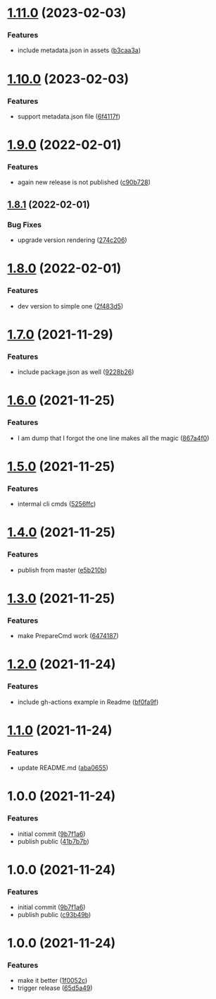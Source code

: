# [1.11.0](https://github.com/Lundalogik/semantic-release-laravel/compare/v1.10.0...v1.11.0) (2023-02-03)


### Features

* include metadata.json in assets ([b3caa3a](https://github.com/Lundalogik/semantic-release-laravel/commit/b3caa3a3a0f20bc56c788becde273d6c4a59b625))

# [1.10.0](https://github.com/Lundalogik/semantic-release-laravel/compare/v1.9.0...v1.10.0) (2023-02-03)


### Features

* support metadata.json file ([6f4117f](https://github.com/Lundalogik/semantic-release-laravel/commit/6f4117fd4d7710d91d84fad8ed960562d001e90b))

# [1.9.0](https://github.com/Lundalogik/semantic-release-laravel/compare/v1.8.1...v1.9.0) (2022-02-01)


### Features

* again new release is not published ([c90b728](https://github.com/Lundalogik/semantic-release-laravel/commit/c90b728bce46e493c2874ba29f0258c6d9423290))

## [1.8.1](https://github.com/Lundalogik/semantic-release-laravel/compare/v1.8.0...v1.8.1) (2022-02-01)


### Bug Fixes

* upgrade version rendering ([274c206](https://github.com/Lundalogik/semantic-release-laravel/commit/274c2064324b45231a8e4e21ac7422d192f53d37))

# [1.8.0](https://github.com/Lundalogik/semantic-release-laravel/compare/v1.7.0...v1.8.0) (2022-02-01)


### Features

* dev version to simple one ([2f483d5](https://github.com/Lundalogik/semantic-release-laravel/commit/2f483d5f7bba241a3934d2f73d9da1946cf78b19))

# [1.7.0](https://github.com/Lundalogik/semantic-release-laravel/compare/v1.6.0...v1.7.0) (2021-11-29)


### Features

* include package.json as well ([9228b26](https://github.com/Lundalogik/semantic-release-laravel/commit/9228b26bcbcd9f0068df77e3ef527ed32a516aea))

# [1.6.0](https://github.com/Lundalogik/semantic-release-laravel/compare/v1.5.0...v1.6.0) (2021-11-25)


### Features

* I am dump that I forgot the one line makes all the magic ([867a4f0](https://github.com/Lundalogik/semantic-release-laravel/commit/867a4f097da2cc2b992851329972ff559ec7ae3e))

# [1.5.0](https://github.com/Lundalogik/semantic-release-laravel/compare/v1.4.0...v1.5.0) (2021-11-25)


### Features

* intermal cli cmds ([5256ffc](https://github.com/Lundalogik/semantic-release-laravel/commit/5256ffc7ecdf8472850da1bae5e777360cf52da2))

# [1.4.0](https://github.com/Lundalogik/semantic-release-laravel/compare/v1.3.0...v1.4.0) (2021-11-25)


### Features

* publish from master ([e5b210b](https://github.com/Lundalogik/semantic-release-laravel/commit/e5b210b1b6ce4acd5fcc2a7c4bb5365018e0b4df))

# [1.3.0](https://github.com/Lundalogik/semantic-release-laravel/compare/v1.2.0...v1.3.0) (2021-11-25)


### Features

* make PrepareCmd work ([6474187](https://github.com/Lundalogik/semantic-release-laravel/commit/64741879912003786701ea605958ac8a20ad1f03))

# [1.2.0](https://github.com/Lundalogik/semantic-release-laravel/compare/v1.1.0...v1.2.0) (2021-11-24)


### Features

* include gh-actions example in Readme ([bf0fa9f](https://github.com/Lundalogik/semantic-release-laravel/commit/bf0fa9f264a061f560c6d01934f3dbd5ca2feda4))

# [1.1.0](https://github.com/Lundalogik/semantic-release-laravel/compare/v1.0.0...v1.1.0) (2021-11-24)


### Features

* update README.md ([aba0655](https://github.com/Lundalogik/semantic-release-laravel/commit/aba0655565800ddba3f308e60f27558433c47f20))

# 1.0.0 (2021-11-24)


### Features

* initial commit ([9b7f1a6](https://github.com/Lundalogik/semantic-release-laravel/commit/9b7f1a679310aa531e2e088bd67cf5720ea81c61))
* publish public ([41b7b7b](https://github.com/Lundalogik/semantic-release-laravel/commit/41b7b7b207879db5bfe76495c326bc4e13214c61))

# 1.0.0 (2021-11-24)


### Features

* initial commit ([9b7f1a6](https://github.com/Lundalogik/semantic-release-laravel/commit/9b7f1a679310aa531e2e088bd67cf5720ea81c61))
* publish public ([c93b49b](https://github.com/Lundalogik/semantic-release-laravel/commit/c93b49bd811b480d41282dcb466a2b289e15dc56))

# 1.0.0 (2021-11-24)


### Features

* make it better ([1f0052c](https://github.com/Lundalogik/semantic-release-lime-laravel/commit/1f0052cb759dbf917a4bc4c5386cfbc90d56c142))
* trigger release ([65d5a49](https://github.com/Lundalogik/semantic-release-lime-laravel/commit/65d5a49c72055331f796551a4b9f002a21b4d7fe))
